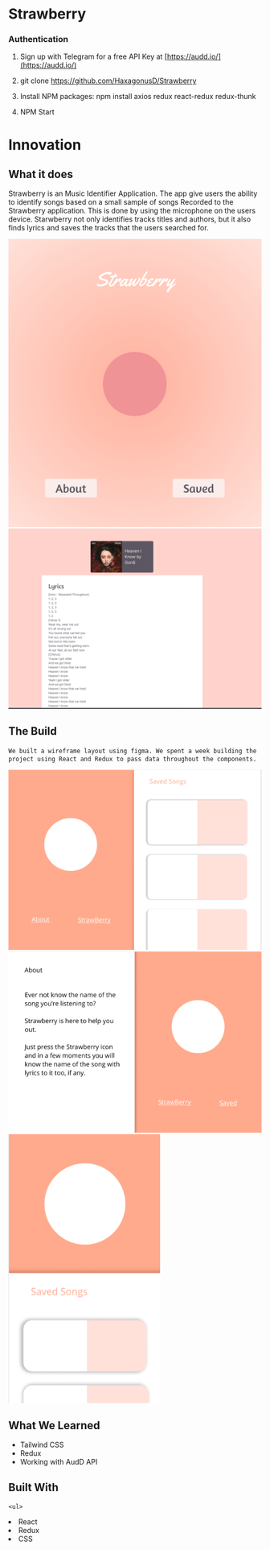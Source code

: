 <!-- # Music Speech Lyric finder Go

### Ever have trouble finding that song that's in your head? Well Music Speech lyric finder go is your solution

### Just use your voice to find the lyrics of the song you're thinking about and music speech lyric finder go will help you out

## Tech used

> - MusicMatch API
> - Alan.ai  -->

# Strawberry

<!-- ABOUT THE PROJECT -->

### Authentication

1. Sign up with Telegram for a free API Key at [https://audd.io/](https://audd.io/)

2. git clone https://github.com/HaxagonusD/Strawberry

3. Install NPM packages:
   npm install
   axios
   redux
   react-redux
   redux-thunk

4. NPM Start

# Innovation

## What it does

   <p> Strawberry is an Music Identifier Application. The app give users the
    ability to identify songs based on a small sample of songs Recorded to  the Strawberry application. This is done by using the microphone on the
    users device. Starwberry not only identifies tracks titles and authors, but it also finds lyrics and saves the tracks that the users searched for.</p>

<img src ="./Images/Final1.png" style="max-width:100%">

<img src ="./Images/lyrics.png" style="max-width:100%">

## The Build

    We built a wireframe layout using figma. We spent a week building the project using React and Redux to pass data throughout the components.

<img src= "./Images/Figma2.png">
<img src= "./Images/FigmaAbout.png">
<img src= "./Images/Figmaphone.png" style="max-width:60%">

<!-- ## Accomplishments  -->

## What We Learned

<ul>
<li> Tailwind CSS</li>
<li> Redux</li>
<li>Working with AudD API</li>
</ul>

## Built With

    <ul>

<li>React</li>
<li>Redux</li>
<li>CSS</li>
</ul>
